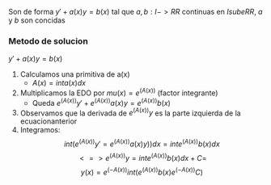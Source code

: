 Son de forma $y'+a(x)y=b(x)$ tal que $a,b:I->RR$ continuas en $I sube RR$, $a$ y $b$ son concidas

### Metodo de solucion
$y'+a(x)y=b(x)$
1. Calculamos una primitiva de a(x)
	- $A(x) = int a(x) dx$
2. Multiplicamos la EDO por $mu(x)=e^(A(x))$ (factor integrante)
	- Queda $e^(A(x))y'+e^(A(x))a(x)y = e^(A(x))b(x)$
3. Observamos que la derivada de $e^(A(x))y$ es la parte izquierda de la ecuacionanterior
4. Integramos: $$int (e^(A(x))y' = e^(A(x))a(x)y))dx=int e^(A(x)) b(x)dx$$ $$<=> e^(A(x))y = int e^(A(x))b(x)dx + C=$$$$ y(x) = e^(-A(x)) int (e^(A(x))b(x) e^(-A(x))C)$$ 
